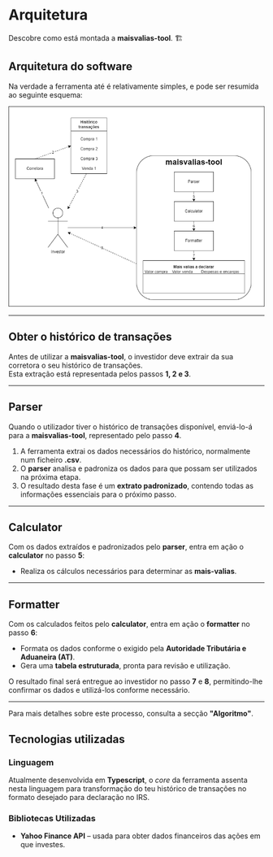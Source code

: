 # Arquitetura

Descobre como está montada a **maisvalias-tool**. 🏗️

## Arquitetura do software

Na verdade a ferramenta até é relativamente simples, e pode ser resumida ao seguinte esquema:

![Arquitetura](arquitetura.png)

---

## Obter o histórico de transações  

Antes de utilizar a **maisvalias-tool**, o investidor deve extrair da sua corretora o seu histórico de transações.  
Esta extração está representada pelos passos **1, 2 e 3**.  

---

## Parser  

Quando o utilizador tiver o histórico de transações disponível, enviá-lo-á para a **maisvalias-tool**, representado pelo passo **4**.  

1. A ferramenta extrai os dados necessários do histórico, normalmente num ficheiro **.csv**.
2. O **parser** analisa e padroniza os dados para que possam ser utilizados na próxima etapa.
3. O resultado desta fase é um **extrato padronizado**, contendo todas as informações essenciais para o próximo passo.

---

## Calculator  

Com os dados extraídos e padronizados pelo **parser**, entra em ação o **calculator** no passo **5**:  

- Realiza os cálculos necessários para determinar as **mais-valias**.

---

## Formatter  

Com os calculados feitos pelo **calculator**, entra em ação o **formatter** no passo **6**:  

- Formata os dados conforme o exigido pela **Autoridade Tributária e Aduaneira (AT)**.   
- Gera uma **tabela estruturada**, pronta para revisão e utilização.  

O resultado final será entregue ao investidor no passo **7** e **8**, permitindo-lhe confirmar os dados e utilizá-los conforme necessário.

---

Para mais detalhes sobre este processo, consulta a secção **"Algoritmo"**.  

## Tecnologias utilizadas

### Linguagem  
Atualmente desenvolvida em **Typescript**, o _core_ da ferramenta assenta nesta linguagem para transformação do teu histórico de transações no formato desejado para declaração no IRS.  

### Bibliotecas Utilizadas  
- **Yahoo Finance API** – usada para obter dados financeiros das ações em que investes.